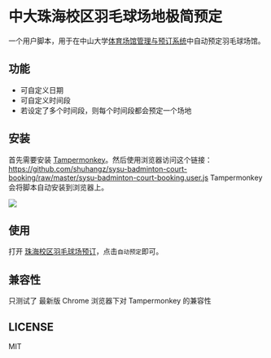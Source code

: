 # 中大珠海校区羽毛球场地极简预定
一个用户脚本，用于在中山大学[体育场馆管理与预订系统](http://gym.sysu.edu.cn/index.html)中自动预定羽毛球场馆。

## 功能
- 可自定义日期
- 可自定义时间段
- 若设定了多个时间段，则每个时间段都会预定一个场地

## 安装
首先需要安装 [Tampermonkey](https://chrome.google.com/webstore/detail/tampermonkey/dhdgffkkebhmkfjojejmpbldmpobfkfo)。然后使用浏览器访问这个链接：https://github.com/shuhangz/sysu-badminton-court-booking/raw/master/sysu-badminton-court-booking.user.js
Tampermonkey会将脚本自动安装到浏览器上。


[![](https://img.shields.io/badge/%E5%AE%89%E8%A3%85%E7%9B%B4%E9%93%BE-%F0%9F%90%92-blue.svg?longCache=true&style=flat-square)](https://github.com/Andiedie/sysu-badminton-court-booking/raw/master/sysu-badminton-court-booking.user.js)

## 使用
打开 [珠海校区羽毛球场预订](http://gym.sysu.edu.cn/product/show.html?id=161)，点击`自动预定`即可。

## 兼容性
只测试了 最新版 Chrome 浏览器下对 Tampermonkey 的兼容性

## LICENSE
MIT
